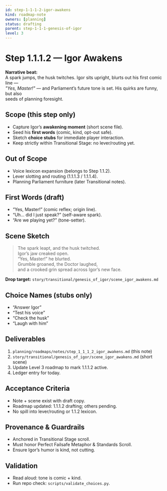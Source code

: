 ```yaml
---
id: step-1-1-1-2-igor-awakens
kind: roadmap-note
owners: [planning]
status: drafting
parent: step-1-1-1-genesis-of-igor
level: 3
---
```


# Step 1.1.1.2 — Igor Awakens

**Narrative beat:**  
A spark jumps, the husk twitches. Igor sits upright, blurts out his first comic line —  
*"Yes, Master!"* — and Parliament’s future tone is set. His quirks are funny, but also  
seeds of planning foresight.

## Scope (this step only)
- Capture Igor’s **awakening moment** (short scene file).
- Seed his **first words** (comic, kind, opt-out safe).
- Sketch **choice stubs** for immediate player interaction.
- Keep strictly within Transitional Stage: no lever/routing yet.

## Out of Scope
- Voice lexicon expansion (belongs to Step 1.1.2).
- Lever slotting and routing (1.1.1.3 / 1.1.1.4).
- Planning Parliament furniture (later Transitional notes).

## First Words (draft)
- “Yes, Master!” (comic reflex; origin line).
- “Uh… did I just speak?” (self-aware spark).
- “Are we playing yet?” (tone-setter).

## Scene Sketch
> The spark leapt, and the husk twitched.  
> Igor’s jaw creaked open.  
> “Yes, Master!” he blurted.  
> Grumble groaned, the Doctor laughed,  
> and a crooked grin spread across Igor’s new face.

**Drop target:** `story/transitional/genesis_of_igor/scene_igor_awakens.md`

## Choice Names (stubs only)
- “Answer Igor”  
- “Test his voice”  
- “Check the husk”  
- “Laugh with him”

## Deliverables
1) `planning/roadmaps/notes/step_1_1_1_2_igor_awakens.md` (this note)  
2) `story/transitional/genesis_of_igor/scene_igor_awakens.md` (short scene)  
3) Update Level 3 roadmap to mark 1.1.1.2 active.  
4) Ledger entry for today.

## Acceptance Criteria
- Note + scene exist with draft copy.
- Roadmap updated: 1.1.1.2 drafting; others pending.
- No spill into lever/routing or 1.1.2 lexicon.

## Provenance & Guardrails
- Anchored in Transitional Stage scroll.
- Must honor Perfect Failsafe Metaphor & Standards Scroll.
- Ensure Igor’s humor is kind, not cutting.

## Validation
- Read aloud: tone is comic + kind.
- Run repo check: `scripts/validate_choices.py`.
